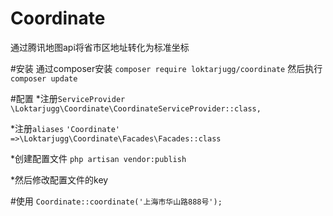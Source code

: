 # Coordinate
通过腾讯地图api将省市区地址转化为标准坐标

#安装
通过composer安装
`composer require loktarjugg/coordinate`
然后执行 `composer update`

#配置
*注册`ServiceProvider`
`\Loktarjugg\Coordinate\CoordinateServiceProvider::class,`

*注册`aliases`
`'Coordinate'    =>\Loktarjugg\Coordinate\Facades\Facades::class`

*创建配置文件
`php artisan vendor:publish`

*然后修改配置文件的key

#使用
`Coordinate::coordinate('上海市华山路888号');`





